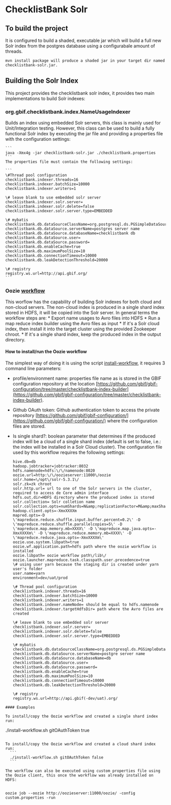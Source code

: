 # ChecklistBank Solr


## To build the project

It is configured to build a shaded, executable jar which will build a full new Solr index from the postgres database using a configurabale amount of threads.

```
mvn install package will produce a shaded jar in your target dir named checklistbank-solr.jar.
```

## Building the Solr Index

This project provides the checklistbank solr index, it provides two main implementations to build Solr indexes:

### org.gbif.checklistbank.index.NameUsageIndexer 
Builds an index using embedded Solr servers, this class is mainly used for Unit/Integration testing. However, this class can be used to build a fully functional Solr index by executing the jar file and providing a properties file with the configuration settings:
  
    ```
    java -Xmx4g -jar checklistbank-solr.jar ./checklistbank.properties
    ```
    The properties file must contain the following settings:
    
    ```    
    \#Thread pool configuration
    checklistbank.indexer.threads=16
    checklistbank.indexer.batchSize=10000
    checklistbank.indexer.writers=1
    
    \# leave blank to use embedded solr server
    checklistbank.indexer.solr.server=
    checklistbank.indexer.solr.delete=false
    checklistbank.indexer.solr.server.type=EMBEDDED
    
    \# mybatis
    checklistbank.db.dataSourceClassName=org.postgresql.ds.PGSimpleDataSource
    checklistbank.db.dataSource.serverName=postgres server name
    checklistbank.db.dataSource.databaseName=checklistbank db
    checklistbank.db.dataSource.user=
    checklistbank.db.dataSource.password=
    checklistbank.db.enableCache=true
    checklistbank.db.maximumPoolSize=10
    checklistbank.db.connectionTimeout=10000
    checklistbank.db.leakDetectionThreshold=20000
    
    \# registry
    registry.ws.url=http://api.gbif.org/
    ```

### Oozie [workflow](src/main/resources/oozie/workflow.xml)  
This worflow has the capability of building Solr indexes for both cloud  and non-cloud servers. The non-cloud index is produced in a single shard index stored in HDFS, it will be copied into the Solr server. In general terms the workflow steps are: 
    * Export name usages to Avro files into HDFS
    * Run a map reduce index builder using the Avro files as input
    * If it's a Solr cloud index, then install it into the target cluster using the provided Zookeeper chroot.
    * If it's a single shard index, keep the produced index in the output directory.

#### How to install/run the Oozie workflow
 The simplest way of doing it is using the script [install-workflow](install-workflow.sh), it requires  3 command line parameters:
  * profile/environment name: properties file name as is stored in the GBIF configuration repository at the location [https://github.com/gbif/gbif-configuration/tree/master/checklistbank-index-builder](https://github.com/gbif/gbif-configuration/tree/master/checklistbank-index-builder).
  * Github OAuth token: Github authentication token to access the private repository [https://github.com/gbif/gbif-configuration/](https://github.com/gbif/gbif-configuration/) where the configuration files are stored.
  * Is single shard?: boolean parameter that determines if the produced index will be a cloud of a single shard index (default is set to false, i.e.: the index will be installed in a Solr Cloud cluster).
  The configuration file used by this workflow requires the following settings:
  
    ```
    hive.db=db
    hadoop.jobtracker=jobtracker:8032
    hdfs.namenode=hdfs:\/\/namenode:8020
    oozie.url=http:\/\/oozieserver:11000\/oozie
    solr.home=\/opt\/solr-5.3.1\/
    solr.zk=zk chroot
    solr.http.url= url to one of the Solr servers in the cluster, required to access de Core admin interface
    hdfs.out.dir=HDFS directory where the produced index is stored
    solr.collection= Solr colletion name
    solr.collection.opts=numShards=N&amp;replicationFactor=M&amp;maxShardsPerNode=K
    hadoop.client.opts=-XmxXXXXm
    mapred.opts=-D \'mapreduce.reduce.shuffle.input.buffer.percent=0.2\' -D \'mapreduce.reduce.shuffle.parallelcopies=5\' -D \'mapreduce.map.memory.mb=XXXX\' -D \'mapreduce.map.java.opts=-XmxXXXXm\' -D \'mapreduce.reduce.memory.mb=XXXX\' -D \'mapreduce.reduce.java.opts=-XmxXXXXm\'
    oozie.use.system.libpath=true
    oozie.wf.application.path=hdfs path where the oozie workflow is installed
    oozie.libpath= oozie workflow path\/lib\/
    oozie.launcher.mapreduce.task.classpath.user.precedence=true
    \# using user yarn because the staging dir is created under yarn user's folder
    user.name=yarn
    environment=dev/uat/prod
 
    \# Thread pool configuration
    checklistbank.indexer.threads=16
    checklistbank.indexer.batchSize=10000
    checklistbank.indexer.writers=1
    checklistbank.indexer.nameNode= should be equal to hdfs.namenode
    checklistbank.indexer.targetHdfsDir= path where the Avro files are created
    
    \# leave blank to use embedded solr server
    checklistbank.indexer.solr.server=
    checklistbank.indexer.solr.delete=false
    checklistbank.indexer.solr.server.type=EMBEDDED
    
    \# mybatis
    checklistbank.db.dataSourceClassName=org.postgresql.ds.PGSimpleDataSource
    checklistbank.db.dataSource.serverName=postgre server name
    checklistbank.db.dataSource.databaseName=db
    checklistbank.db.dataSource.user=
    checklistbank.db.dataSource.password=
    checklistbank.db.enableCache=true
    checklistbank.db.maximumPoolSize=10
    checklistbank.db.connectionTimeout=10000
    checklistbank.db.leakDetectionThreshold=20000
    
    \# registry
    registry.ws.url=http://api.gbif(-dev/uat).org/
  ```
#### Examples

  To install/copy the Oozie workflow and created a single shard index run:
  ```
  ./install-workflow.sh gitOAuthToken true
  ```
  
  To install/copy the Oozie workflow and created a cloud shard index run:
    ```
    ./install-workflow.sh gitOAuthToken false
    ```
  
  The workflow can also be executed using custom properties file using the Oozie client, this once the workflow was already installed on HDFS:
    
  ```
    oozie job --oozie http://oozieserver:11000/oozie/ -config custom.properties -run
  ```
